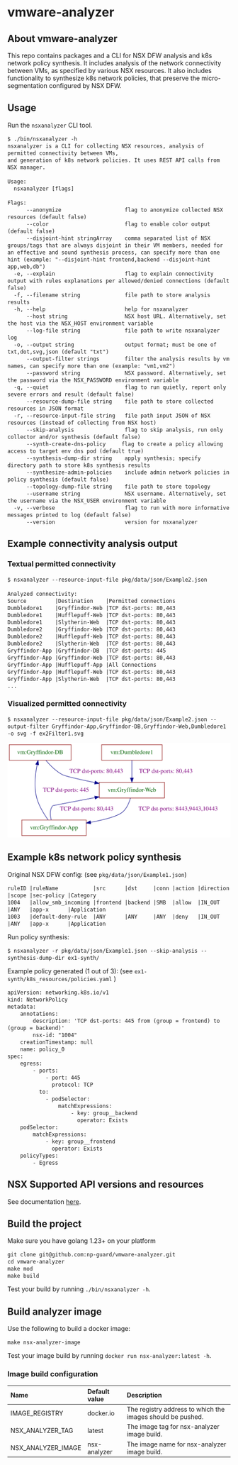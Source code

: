 # vmware-analyzer

## About vmware-analyzer
This repo contains packages and a CLI for NSX DFW analysis and k8s network policy synthesis.
It includes analysis of the network connectivity between VMs, as specified by various NSX resources.
It also includes functionality to synthesize k8s network policies, that preserve the micro-segmentation configured by NSX DFW.


## Usage
Run the `nsxanalyzer` CLI tool.

```
$ ./bin/nsxanalyzer -h
nsxanalyzer is a CLI for collecting NSX resources, analysis of permitted connectivity between VMs,
and generation of k8s network policies. It uses REST API calls from NSX manager.

Usage:
  nsxanalyzer [flags]

Flags:
      --anonymize                    flag to anonymize collected NSX resources (default false)
      --color                        flag to enable color output (default false)
      --disjoint-hint stringArray    comma separated list of NSX groups/tags that are always disjoint in their VM members, needed for an effective and sound synthesis process, can specify more than one hint (example: "--disjoint-hint frontend,backend --disjoint-hint app,web,db")
  -e, --explain                      flag to explain connectivity output with rules explanations per allowed/denied connections (default false)
  -f, --filename string              file path to store analysis results
  -h, --help                         help for nsxanalyzer
      --host string                  NSX host URL. Alternatively, set the host via the NSX_HOST environment variable
      --log-file string              file path to write nsxanalyzer log
  -o, --output string                output format; must be one of txt,dot,svg,json (default "txt")
      --output-filter strings        filter the analysis results by vm names, can specify more than one (example: "vm1,vm2")
      --password string              NSX password. Alternatively, set the password via the NSX_PASSWORD environment variable
  -q, --quiet                        flag to run quietly, report only severe errors and result (default false)
      --resource-dump-file string    file path to store collected resources in JSON format
  -r, --resource-input-file string   file path input JSON of NSX resources (instead of collecting from NSX host)
      --skip-analysis                flag to skip analysis, run only collector and/or synthesis (default false)
      --synth-create-dns-policy     flag to create a policy allowing access to target env dns pod (default true)
      --synthesis-dump-dir string    apply synthesis; specify directory path to store k8s synthesis results
      --synthesize-admin-policies    include admin network policies in policy synthesis (default false)
      --topology-dump-file string    file path to store topology
      --username string              NSX username. Alternatively, set the username via the NSX_USER environment variable
  -v, --verbose                      flag to run with more informative messages printed to log (default false)
      --version                      version for nsxanalyzer
```

## Example connectivity analysis output

### Textual permitted connectivity
```
$ nsxanalyzer --resource-input-file pkg/data/json/Example2.json 

Analyzed connectivity:
Source         |Destination    |Permitted connections
Dumbledore1    |Gryffindor-Web |TCP dst-ports: 80,443
Dumbledore1    |Hufflepuff-Web |TCP dst-ports: 80,443
Dumbledore1    |Slytherin-Web  |TCP dst-ports: 80,443
Dumbledore2    |Gryffindor-Web |TCP dst-ports: 80,443
Dumbledore2    |Hufflepuff-Web |TCP dst-ports: 80,443
Dumbledore2    |Slytherin-Web  |TCP dst-ports: 80,443
Gryffindor-App |Gryffindor-DB  |TCP dst-ports: 445
Gryffindor-App |Gryffindor-Web |TCP dst-ports: 80,443
Gryffindor-App |Hufflepuff-App |All Connections
Gryffindor-App |Hufflepuff-Web |TCP dst-ports: 80,443
Gryffindor-App |Slytherin-Web  |TCP dst-ports: 80,443
...

```

### Visualized permitted connectivity
```
$ nsxanalyzer --resource-input-file pkg/data/json/Example2.json --output-filter Gryffindor-App,Gryffindor-DB,Gryffindor-Web,Dumbledore1 -o svg -f ex2Filter1.svg

```
![graph](pkg/data/expected_output/ex2Filter1.svg)



## Example k8s network policy synthesis

Original NSX DFW config: (see `pkg/data/json/Example1.json`)
```
ruleID |ruleName           |src      |dst     |conn |action |direction |scope |sec-policy |Category
1004   |allow_smb_incoming |frontend |backend |SMB  |allow  |IN_OUT    |ANY   |app-x      |Application
1003   |default-deny-rule  |ANY      |ANY     |ANY  |deny   |IN_OUT    |ANY   |app-x      |Application
```

Run policy synthesis:

```
$ nsxanalyzer -r pkg/data/json/Example1.json --skip-analysis --synthesis-dump-dir ex1-synth/
```

Example policy generated (1 out of 3): (see `ex1-synth/k8s_resources/policies.yaml` )

```
apiVersion: networking.k8s.io/v1
kind: NetworkPolicy
metadata:
    annotations:
        description: 'TCP dst-ports: 445 from (group = frontend) to (group = backend)'
        nsx-id: "1004"
    creationTimestamp: null
    name: policy_0
spec:
    egress:
        - ports:
            - port: 445
              protocol: TCP
          to:
            - podSelector:
                matchExpressions:
                    - key: group__backend
                      operator: Exists
    podSelector:
        matchExpressions:
            - key: group__frontend
              operator: Exists
    policyTypes:
        - Egress
```




## NSX Supported API versions and resources
See documentation [here](docs/nsx_support.md).

## Build the project

Make sure you have golang 1.23+ on your platform

```commandline
git clone git@github.com:np-guard/vmware-analyzer.git
cd vmware-analyzer
make mod 
make build
```

Test your build by running `./bin/nsxanalyzer -h`.


## Build analyzer image

Use the following to build a docker image:

```commandline
make nsx-analyzer-image
```

Test your image build by running `docker run nsx-analyzer:latest -h`.

### Image build configuration

| Name              | Default value | Description |
| :---------------- | :-----------  | :---------- |
| IMAGE_REGISTRY    |   docker.io   | The registry address to which the images should be pushed. |
| NSX_ANALYZER_TAG  |   latest      | The image tag for nsx-analyzer image build. |
| NSX_ANALYZER_IMAGE|   nsx-analyzer| The image name for nsx-analyzer image build. |
